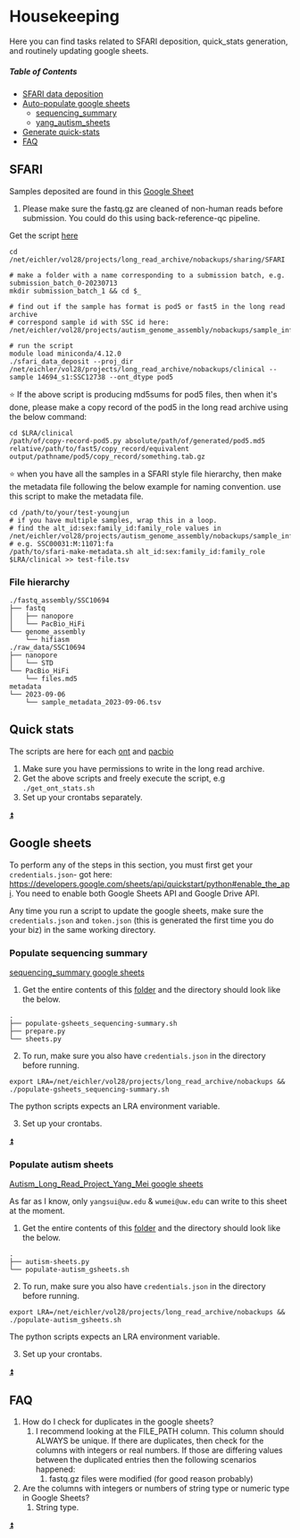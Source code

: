 # Housekeeping
Here you can find tasks related to SFARI deposition, quick_stats generation, and routinely updating google sheets.

##### Table of Contents
* [SFARI data deposition](#sfari)
* [Auto-populate google sheets](#google-sheets)
  * [sequencing_summary](#populate-sequencing-summary)
  * [yang_autism_sheets](#populate-autism-sheets)
* [Generate quick-stats](#quick-stats)
* [FAQ](#faq)

## SFARI
Samples deposited are found in this [Google Sheet](https://docs.google.com/spreadsheets/d/1NYBlpsY9rizPnUMT_qE1oHg8ZGnYocCaMk7CXciZqyk/edit#gid=1976820603)
1. Please make sure the fastq.gz are cleaned of non-human reads before submission. You could do this using back-reference-qc pipeline.

Get the script [here](housekeeping_scripts/sfari_data_deposit.py)
```shell
cd /net/eichler/vol28/projects/long_read_archive/nobackups/sharing/SFARI

# make a folder with a name corresponding to a submission batch, e.g. submission_batch_0-20230713
mkdir submission_batch_1 && cd $_

# find out if the sample has format is pod5 or fast5 in the long read archive
# correspond sample id with SSC id here: /net/eichler/vol28/projects/autism_genome_assembly/nobackups/sample_info.tab

# run the script
module load miniconda/4.12.0
./sfari_data_deposit --proj_dir /net/eichler/vol28/projects/long_read_archive/nobackups/clinical --sample 14694_s1:SSC12738 --ont_dtype pod5
```
:star: If the above script is producing md5sums for pod5 files, then when it's done, please make a copy record of the pod5 in the long read archive using the below command:
```shell
cd $LRA/clinical
/path/of/copy-record-pod5.py absolute/path/of/generated/pod5.md5 relative/path/to/fast5/copy_record/equivalent output/pathname/pod5/copy_record/something.tab.gz
```
:star: when you have all the samples in a SFARI style file hierarchy, then make the metadata file following the below example for naming convention. use this script to make the metadata file.
```shell
cd /path/to/your/test-youngjun
# if you have multiple samples, wrap this in a loop.
# find the alt_id:sex:family_id:family_role values in /net/eichler/vol28/projects/autism_genome_assembly/nobackups/sample_info.tab
# e.g. SSC00031:M:11071:fa
/path/to/sfari-make-metadata.sh alt_id:sex:family_id:family_role $LRA/clinical >> test-file.tsv
```

### File hierarchy
```text
./fastq_assembly/SSC10694
├── fastq
│   ├── nanopore
│   └── PacBio_HiFi
└── genome_assembly
    └── hifiasm
./raw_data/SSC10694
├── nanopore
│   └── STD
└── PacBio_HiFi
    └── files.md5
metadata
└── 2023-09-06
    └── sample_metadata_2023-09-06.tsv
```

## Quick stats
The scripts are here for each [ont](housekeeping_scripts/get_ont_stats.sh) and [pacbio](housekeeping_scripts/get_pb_stats.sh)
1. Make sure you have permissions to write in the long read archive.
2. Get the above scripts and freely execute the script, e.g `./get_ont_stats.sh`
3. Set up your crontabs separately.

[:arrow_double_up:](#table-of-contents)

## Google sheets
To perform any of the steps in this section, you must first get your `credentials.json`- got here: https://developers.google.com/sheets/api/quickstart/python#enable_the_api. You need to enable both Google Sheets API and Google Drive API.

Any time you run a script to update the google sheets, make sure the `credentials.json` and `token.json` (this is generated the first time you do your biz) in the same working directory.

### Populate sequencing summary
[sequencing_summary google sheets](https://docs.google.com/spreadsheets/d/1zVep6eqqjfbRuvZyrpOQtYIZPCeyc2ywDwBS42BQHo8/edit#gid=0)
1. Get the entire contents of this [folder](housekeeping_scripts/gs-sequencing_summary) and the directory should look like the below.
```text
.
├── populate-gsheets_sequencing-summary.sh
├── prepare.py
└── sheets.py
```
2. To run, make sure you also have `credentials.json` in the directory before running.
```shell
export LRA=/net/eichler/vol28/projects/long_read_archive/nobackups && ./populate-gsheets_sequencing-summary.sh
```
The python scripts expects an LRA environment variable.

3. Set up your crontabs.

[:arrow_double_up:](#table-of-contents)

### Populate autism sheets
[Autism_Long_Read_Project_Yang_Mei google sheets](https://docs.google.com/spreadsheets/d/1NYBlpsY9rizPnUMT_qE1oHg8ZGnYocCaMk7CXciZqyk/edit#gid=1556958106)

As far as I know, only `yangsui@uw.edu` & `wumei@uw.edu` can write to this sheet at the moment.
1. Get the entire contents of this [folder](housekeeping_scripts/autism-sheets) and the directory should look like the below.
```text
.
├── autism-sheets.py
└── populate-autism_gsheets.sh
```
2. To run, make sure you also have `credentials.json` in the directory before running.
```shell
export LRA=/net/eichler/vol28/projects/long_read_archive/nobackups && ./populate-autism_gsheets.sh
```
The python scripts expects an LRA environment variable.

3. Set up your crontabs.

[:arrow_double_up:](#table-of-contents)

## FAQ
1. How do I check for duplicates in the google sheets?
   1. I recommend looking at the FILE_PATH column. This column should ALWAYS be unique. If there are duplicates, then check for the columns with integers or real numbers. If those are differing values between the duplicated entries then the following scenarios happened:
      1. fastq.gz files were modified (for good reason probably)
2. Are the columns with integers or numbers of string type or numeric type in Google Sheets?
   1. String type.

[:arrow_double_up:](#table-of-contents)
